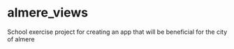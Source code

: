 # almere_views
School exercise project for creating an app that will be beneficial for the city of almere
